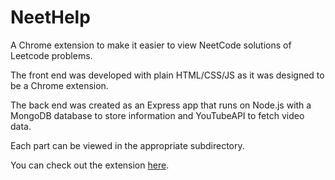 # NeetHelp
A Chrome extension to make it easier to view NeetCode solutions of Leetcode problems.

The front end was developed with plain HTML/CSS/JS as it was designed to be a Chrome extension.

The back end was created as an Express app that runs on Node.js with a MongoDB database to store information and YouTubeAPI to fetch video data.

Each part can be viewed in the appropriate subdirectory.

You can check out the extension [here](https://chrome.google.com/webstore/detail/neethelp/cpihmjjhjckkbpnejfecaeljopiaojjh). 
